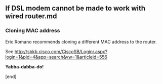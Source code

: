 ## If DSL modem cannot be made to work with wired router.md

### Cloning MAC address

Eric Romano recommends cloning a different MAC address to the router. 

See http://sbkb.cisco.com/CiscoSB/Loginr.aspx?login=1&pid=4&app=search&vw=1&articleid=556

**Yabba-dabba-do!**

[end]
